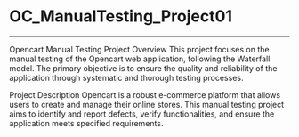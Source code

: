 # OC_ManualTesting_Project01
---------------------------------
Opencart Manual Testing Project
Overview
This project focuses on the manual testing of the Opencart web application, following the Waterfall model. The primary objective is to ensure the quality and reliability of the application through systematic and thorough testing processes.

Project Description
Opencart is a robust e-commerce platform that allows users to create and manage their online stores. This manual testing project aims to identify and report defects, verify functionalities, and ensure the application meets specified requirements.

